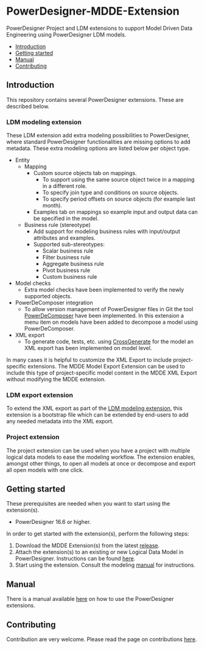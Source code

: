 # PowerDesigner-MDDE-Extension

PowerDesigner Project and LDM extensions to support Model Driven Data Engineering using PowerDesigner LDM models.

- [Introduction](#introduction)
- [Getting started](#getting-started)
- [Manual](#manual)
- [Contributing](#contributing)

## Introduction

This repository contains several PowerDesigner extensions. These are described below.

### LDM modeling extension

These LDM extension add extra modeling possibilities to PowerDesigner, where standard PowerDesigner functionalities are missing options to add metadata. These extra modeling options are listed below per object type.

- Entity
  - Mapping
    - Custom source objects tab on mappings.
      - To support using the same source object twice in a mapping in a different  role.
      - To specify join type and conditions on source objects.
      - To specify period offsets on source objects (for example last month).
    - Examples tab on mappings so example input and output data can be specified in the model.
  - Business rule (stereotype)
    - Add support for modeling business rules with input/output attributes and examples.
    - Supported sub-stereotypes:
      - Scalar business rule
      - Filter business rule
      - Aggregate business rule
      - Pivot business rule
      - Custom business rule
- Model checks
  - Extra model checks have been implemented to verify the newly supported objects.
- PowerDeComposer integration
  - To allow version management of PowerDesigner files in Git the tool [PowerDeComposer](https://github.com/CrossBreezeNL/PowerDeComposer) have been implemented. In this extension a menu item on models have been added to decompose a model using PowerDeComposer.
- XML export
  - To generate code, tests, etc. using [CrossGenerate](https://github.com/CrossBreezeNL/CrossGenerate) for the model an XML export has been implemented on model level.

In many cases it is helpful to customize the XML Export to include project-specific extensions. The MDDE Model Export Extension can be used to include this type of project-specific model content in the MDDE XML Export without modifying the MDDE extension.

### LDM export extension

To extend the XML export as part of the [LDM modeling extension](#ldm-modeling-extension), this extension is a bootstrap file which can be extended by end-users to add any needed metadata into the XML export.

### Project extension

The project extension can be used when you have a project with multiple logical data models to ease the modeling workflow. The extension enables, amongst other things, to open all models at once or decompose and export all open models with one click.

## Getting started

These prerequisites are needed when you want to start using the extension(s).

- PowerDesigner 16.6 or higher.

In order to get started with the extension(s), perform the following steps:

1. Download the MDDE Extension(s) from the latest [release](https://github.com/CrossBreezeNL/PowerDesigner-MDDE-Extension/releases/).
1. Attach the extension(s) to an existing or new Logical Data Model in PowerDesigner. Instructions can be found [here](./manual/FAQs.md#how-do-i-attach-a-powerdesigner-extension-to-a-model).
1. Start using the extension. Consult the modeling [manual](./manual/README.md) for instructions.


## Manual

There is a manual available [here](./manual/README.md) on how to use the PowerDesigner extensions.


## Contributing

Contribution are very welcome. Please read the page on contributions [here](./CONTRIBUTING.md).